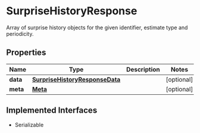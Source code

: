 

# SurpriseHistoryResponse

Array of surprise history objects for the given identifier, estimate type and periodicity.

## Properties

Name | Type | Description | Notes
------------ | ------------- | ------------- | -------------
**data** | [**SurpriseHistoryResponseData**](SurpriseHistoryResponseData.md) |  |  [optional]
**meta** | [**Meta**](Meta.md) |  |  [optional]


## Implemented Interfaces

* Serializable


